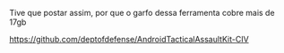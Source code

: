 Tive que postar assim, por que o garfo dessa ferramenta cobre mais de 17gb

https://github.com/deptofdefense/AndroidTacticalAssaultKit-CIV
